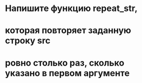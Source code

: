 # Напишите функцию repeat_str, 
# которая повторяет заданную строку src 
# ровно столько раз, сколько указано в первом аргументе